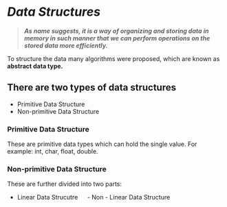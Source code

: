 # _Data Structures_

> ***As name suggests, it is a way of organizing and storing data in memory in such manner that we can perform operations on the stored data more efficiently.***

To structure the data many algorithms were proposed, which are known as **abstract data type.**

## There are two types of data structures
* Primitive Data Structure
* Non-primitive Data Structure

### Primitive Data Structure
These are primitive data types which can hold the single value. For example: int, char, float, double.

### Non-primitive Data Structure
These are further divided into two parts:
- Linear Data Strucutre
&emsp; - Non - Linear Data Structure
